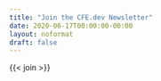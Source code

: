 ```yaml
---
title: "Join the CFE.dev Newsletter"
date: 2020-06-17T00:00:00-00:00
layout: noformat
draft: false
---
```


{{< join >}}
